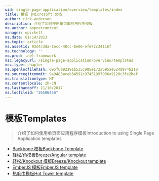 ```yaml
---
uid: single-page-application/overview/templates/index
title: 模板 |Microsoft 文档
author: rick-anderson
description: 介绍了如何使用单页面应用程序模板
ms.author: aspnetcontent
manager: wpickett
ms.date: 01/14/2013
ms.topic: article
ms.assetid: 93d4cdda-1ecc-40cc-be06-efe72c34116f
ms.technology: ''
ms.prod: .net-framework
msc.legacyurl: /single-page-application/overview/templates
msc.type: chapter
ms.openlocfilehash: 095f6a92191b535c985e172a695ae524d974b210
ms.sourcegitcommit: 9a9483aceb34591c97451997036a9120c3fe2baf
ms.translationtype: HT
ms.contentlocale: zh-CN
ms.lasthandoff: 11/10/2017
ms.locfileid: "26506456"
---
```

<a name="templates"></a><span data-ttu-id="0d2ab-103">模板</span><span class="sxs-lookup"><span data-stu-id="0d2ab-103">Templates</span></span>
====================
> <span data-ttu-id="0d2ab-104">介绍了如何使用单页面应用程序模板</span><span class="sxs-lookup"><span data-stu-id="0d2ab-104">Introduction to using Single Page Application templates</span></span>


- [<span data-ttu-id="0d2ab-105">Backbone 模板</span><span class="sxs-lookup"><span data-stu-id="0d2ab-105">Backbone Template</span></span>](backbonejs-template.md)
- [<span data-ttu-id="0d2ab-106">轻松/角模板</span><span class="sxs-lookup"><span data-stu-id="0d2ab-106">Breeze/Angular template</span></span>](breezeangular-template.md)
- [<span data-ttu-id="0d2ab-107">轻松/Knockout 模板</span><span class="sxs-lookup"><span data-stu-id="0d2ab-107">Breeze/Knockout template</span></span>](breezeknockout-template.md)
- [<span data-ttu-id="0d2ab-108">EmberJS 模板</span><span class="sxs-lookup"><span data-stu-id="0d2ab-108">EmberJS template</span></span>](emberjs-template.md)
- [<span data-ttu-id="0d2ab-109">热毛巾模板</span><span class="sxs-lookup"><span data-stu-id="0d2ab-109">Hot Towel template</span></span>](hottowel-template.md)
